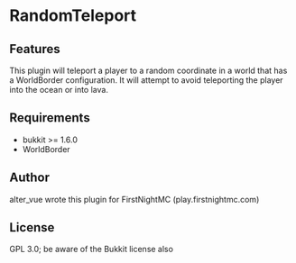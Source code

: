 RandomTeleport
==============

Features
--------

This plugin will teleport a player to a random coordinate in a world that has a WorldBorder configuration.  It will attempt to avoid teleporting the player into the ocean or into lava.

Requirements
------------
- bukkit >= 1.6.0
- WorldBorder

Author
------
alter_vue wrote this plugin for FirstNightMC (play.firstnightmc.com)

License
-------
GPL 3.0; be aware of the Bukkit license also